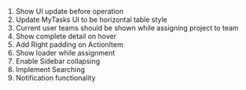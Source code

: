 <!--1. Make /home / for better URLs-->
<!--1. Make modal scrollable when overflowing-->
<!--1. Replace Context API with Zustand-->
<!--1. Delete should be red while deleting-->
<!--1. The member to whom task is assigned should not be shown in the changing assignment list-->
<!--1. Maximum width for ActionItem should be set-->
<!--1. Modals should disappear when clicked outside-->
1. Show UI update before operation
1. Update MyTasks UI to be horizontal table style
1. Current user teams should be shown while assigning project to team
1. Show complete detail on hover
1. Add Right padding on ActionItem
1. Show loader while assignment
1. Enable Sidebar collapsing
1. Implement Searching
1. Notification functionality